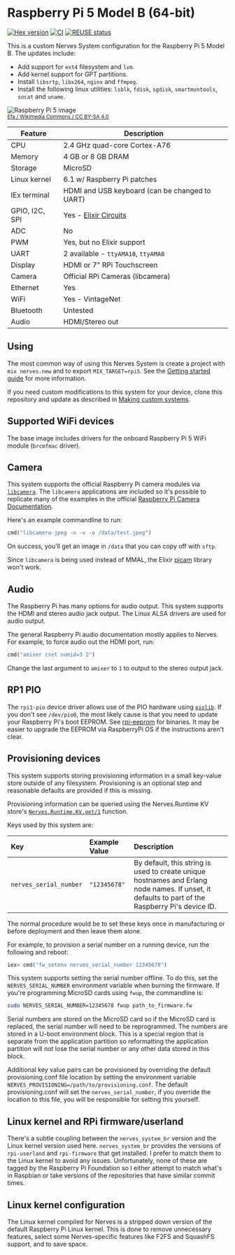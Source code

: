 # Raspberry Pi 5 Model B (64-bit)

[![Hex version](https://img.shields.io/hexpm/v/nerves_system_rpi5.svg "Hex version")](https://hex.pm/packages/nerves_system_rpi5)
[![CI](https://github.com/nerves-project/nerves_system_rpi5/actions/workflows/ci.yml/badge.svg)](https://github.com/nerves-project/nerves_system_rpi5/actions/workflows/ci.yml)
[![REUSE status](https://api.reuse.software/badge/github.com/nerves-project/nerves_system_rpi5)](https://api.reuse.software/info/github.com/nerves-project/nerves_system_rpi5)

This is a custom Nerves System configuration for the Raspberry Pi 5 Model B. The updates include:
* Add support for `ext4` filesystem and `lvm`.
* Add kernel support for GPT partitions.
* Install `libsrtp`, `libx264`, `nginx` and `ffmpeg`.
* Install the following linux utilities: `lsblk`, `fdisk`, `sgdisk`, `smartmontools`, `socat` and `uname`. 

![Raspberry Pi 5 image](assets/images/RaspberryPi_5B.svg)
<br><sup>[Efa / Wikimedia Commons / CC BY-SA
4.0](https://en.wikipedia.org/wiki/Raspberry_Pi#/media/File:RaspberryPi_5B_28-08-2024.svg)</sup>

| Feature              | Description                      |
| -------------------- | -------------------------------- |
| CPU                  | 2.4 GHz quad-core Cortex-A76     |
| Memory               | 4 GB or 8 GB DRAM                |
| Storage              | MicroSD                          |
| Linux kernel         | 6.1 w/ Raspberry Pi patches      |
| IEx terminal         | HDMI and USB keyboard (can be changed to UART) |
| GPIO, I2C, SPI       | Yes - [Elixir Circuits](https://github.com/elixir-circuits) |
| ADC                  | No                               |
| PWM                  | Yes, but no Elixir support       |
| UART                 | 2 available - `ttyAMA10`, `ttyAMA0` |
| Display              | HDMI or 7" RPi Touchscreen       |
| Camera               | Official RPi Cameras (libcamera) |
| Ethernet             | Yes                              |
| WiFi                 | Yes - VintageNet                 |
| Bluetooth            | Untested                         |
| Audio                | HDMI/Stereo out                  |

## Using

The most common way of using this Nerves System is create a project with `mix
nerves.new` and to export `MIX_TARGET=rpi5`. See the [Getting started
guide](https://hexdocs.pm/nerves/getting-started.html#creating-a-new-nerves-app)
for more information.

If you need custom modifications to this system for your device, clone this
repository and update as described in [Making custom
systems](https://hexdocs.pm/nerves/customizing-systems.html).

## Supported WiFi devices

The base image includes drivers for the onboard Raspberry Pi 5 WiFi module
(`brcmfmac` driver).

## Camera

This system supports the official Raspberry Pi camera modules via
[`libcamera`](https://libcamera.org/). The `libcamera` applications are included so it's
possible to replicate many of the examples in the official [Raspberry Pi Camera
Documentation](https://www.raspberrypi.com/documentation/computers/camera_software.html).

Here's an example commandline to run:

```elixir
cmd("libcamera-jpeg -n -v -o /data/test.jpeg")
```

On success, you'll get an image in `/data` that you can copy off with `sftp`.

Since `libcamera` is being used instead of MMAL, the Elixir
[picam](https://hex.pm/packages/picam) library won't work.

## Audio

The Raspberry Pi has many options for audio output. This system supports the
HDMI and stereo audio jack output. The Linux ALSA drivers are used for audio
output.

The general Raspberry Pi audio documentation mostly applies to Nerves. For
example, to force audio out the HDMI port, run:

```elixir
cmd("amixer cset numid=3 2")
```

Change the last argument to `amixer` to `1` to output to the stereo output jack.

## RP1 PIO

The `rpi1-pio` device driver allows use of the PIO hardware using
[`piolib`](https://github.com/raspberrypi/utils/tree/master/piolib). If you
don't see `/dev/pio0`, the most likely cause is that you need to update your
Raspberry Pi's boot EEPROM. See
[rpi-eeprom](https://github.com/raspberrypi/rpi-eeprom) for binaries. It may be
easier to upgrade the EEPROM via RaspberryPi OS if the instructions aren't
clear.

## Provisioning devices

This system supports storing provisioning information in a small key-value store
outside of any filesystem. Provisioning is an optional step and reasonable
defaults are provided if this is missing.

Provisioning information can be queried using the Nerves.Runtime KV store's
[`Nerves.Runtime.KV.get/1`](https://hexdocs.pm/nerves_runtime/Nerves.Runtime.KV.html#get/1)
function.

Keys used by this system are:

Key                    | Example Value     | Description
:--------------------- | :---------------- | :----------
`nerves_serial_number` | `"12345678"`      | By default, this string is used to create unique hostnames and Erlang node names. If unset, it defaults to part of the Raspberry Pi's device ID.

The normal procedure would be to set these keys once in manufacturing or before
deployment and then leave them alone.

For example, to provision a serial number on a running device, run the following
and reboot:

```elixir
iex> cmd("fw_setenv nerves_serial_number 12345678")
```

This system supports setting the serial number offline. To do this, set the
`NERVES_SERIAL_NUMBER` environment variable when burning the firmware. If you're
programming MicroSD cards using `fwup`, the commandline is:

```sh
sudo NERVES_SERIAL_NUMBER=12345678 fwup path_to_firmware.fw
```

Serial numbers are stored on the MicroSD card so if the MicroSD card is
replaced, the serial number will need to be reprogrammed. The numbers are stored
in a U-boot environment block. This is a special region that is separate from
the application partition so reformatting the application partition will not
lose the serial number or any other data stored in this block.

Additional key value pairs can be provisioned by overriding the default
provisioning.conf file location by setting the environment variable
`NERVES_PROVISIONING=/path/to/provisioning.conf`. The default provisioning.conf
will set the `nerves_serial_number`, if you override the location to this file,
you will be responsible for setting this yourself.

## Linux kernel and RPi firmware/userland

There's a subtle coupling between the `nerves_system_br` version and the Linux
kernel version used here. `nerves_system_br` provides the versions of
`rpi-userland` and `rpi-firmware` that get installed. I prefer to match them to
the Linux kernel to avoid any issues. Unfortunately, none of these are tagged by
the Raspberry Pi Foundation so I either attempt to match what's in Raspbian or
take versions of the repositories that have similar commit times.

## Linux kernel configuration

The Linux kernel compiled for Nerves is a stripped down version of the default
Raspberry Pi Linux kernel. This is done to remove unnecessary features, select
some Nerves-specific features like F2FS and SquashFS support, and to save space.

